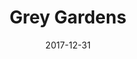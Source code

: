 ---
layout: productions
redirect_from:
- /productions/2017_Grey_Gardens
title: Grey Gardens
date: 2017-12-31
approx_date: year
Theatre: Theatre Jacksonville
venue: Harold K. Smith Playhouse
cast:
- Gould: Michael Lipp
crew:
- Director: Michael Lipp
---